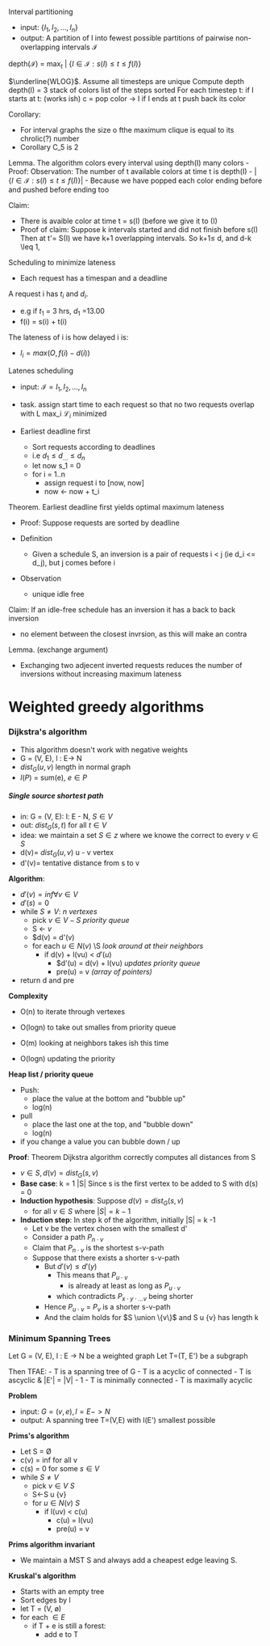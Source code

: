 
Interval partitioning
- input: {$I_1, I_2, ..., I_n$}
- output: A partition of I into fewest possible partitions of pairwise non-overlapping intervals
$\mathcal{I}$

depth($\mathcal{I}$) = max$_t$ | {$I \in \mathcal{I} : s(I) \leq t \leq f(I)$}

$\underline{WLOG}$. Assume all timesteps are unique
Compute depth depth(I) = 3
stack of colors
list of the steps sorted
For each timestep t:
	if I starts at t: (works ish)
		c = pop color -> I
	if I ends at t
		push back its color

Corollary:
- For interval graphs the size o fthe maximum clique is equal to its chrolic(?) number
- Corollary C_5 is 2

Lemma. The algorithm colors every interval using depth(I) many colors
	- Proof: Observation: The number of t available colors at time t is depth(I) -  | {$I \in \mathcal{I} : s(I) \leq t \leq f(I)$}|
	- Because we have popped each color ending before and pushed before ending too

Claim:
- There is avaible color at time t = s(I) (before we give it to (I)
- Proof of claim: Suppose k intervals started and did not finish before s(I)
 Then at t'= S(I) we have k+1 overlapping intervals. So k+1$\leq$ d, and d-k \leq 1,

Scheduling to minimize lateness
- Each request has a timespan and a deadline

A request i has $t_i$ and $d_i$.
- e.g if $t_1$ = 3 hrs, $d_1$ =13.00
- f(i) = s(i) + t(i)

The lateness of i is how delayed i is:
- $l_i  = max(O, f(i) - d(i))$

Latenes scheduling
- input: $\mathcal{I}=I_1, I_2, ..., I_n$
- task. assign start time to each request so that no two requests overlap with L max_i $\mathcal{L}_i$ minimized

- Earliest deadline first
	- Sort requests according to deadlines
	- i.e $d_1 \leq d_{...} \leq d_n$
	- let now s_1 = 0
	- for i = 1..n
		- assign request i to \[now, now\]
		- now <- now + t_i

Theorem. Earliest deadline first yields optimal maximum lateness
- Proof: Suppose requests are sorted by deadline

- Definition
	- Given a schedule S, an inversion is a pair of requests i < j (ie d_i <= d_j), but j comes before i
- Observation
	- unique idle free

Claim: If an idle-free schedule has an inversion it has a back to back inversion
- no element between the closest invrsion, as this will make an contra

Lemma. (exchange argument)
- Exchanging two adjecent inverted requests reduces the number of inversions without increasing maximum lateness

# Weighted greedy algorithms
### Dijkstra's algorithm
- This algorithm doesn't work with negative weights
- G = (V, E), l : E-> N
- $dist_G(u, v)$ length in normal graph
- $l(P)$ = sum(e), $e \in P$

##### Single source shortest path
- in: G = (V, E): l: E - N, $S\in V$
- out: $dist_G(s, t)$ for all $t \in V$
- idea: we maintain a set $S\in z$ where we knowe the correct to every $v\in S$
- d(v)= $dist_G(u,v)$ u - v vertex
- d'(v)= tentative distance from s to v

**Algorithm**:
- $d'(v) = inf \forall v \in V$ 
- $d'(s)= 0$ 
- while $S \not = V$:        *n vertexes*
	- pick $v \in V - S$         *priority queue*
	- S <- $v$ 
	- $d(v) = d'(v)
	- for each $u \in N(v)$ \S     *look around at their neighbors*
		- if d(v) + l(vu) < $d'(u)$
			- $d'(u) = d(v) + l(vu)  *updates priority queue*
			- pre(u) = v  *(array of pointers)*
- return d and pre

**Complexity**
- O(n) to iterate through vertexes
- O(logn) to take out smalles from priority queue

- O(m) looking at neighbors takes ish this time
- O(logn) updating the priority 



**Heap list / priority queue**
- Push:
	- place the value at the bottom and "bubble up"
	- log(n)
- pull
	- place the last one at the top, and "bubble down"
	- log(n)
- if you change a value you can bubble down / up


**Proof**: Theorem Dijkstra algorithm correctly computes all distances from S
- $v \in S, d(v) = dist_G(s,v)$
- **Base case**: k = 1 |S| Since s is the first vertex to be added to S with d(s) = 0
- **Induction hypothesis**: Suppose $d(v) = dist_G(s,v)$
	- for all $v \in S$ where $|S| = k-1$
- **Induction step**: In step k of the algorithm, initially |S| = k -1
	- Let v be the vertex chosen with the smallest d'
	- Consider a path $P_{n \cdot v}$
	- Claim that $P_{n \cdot v}$ is the shortest s-v-path
	- Suppose that there exists a shorter s-v-path
		- But $d'(v) \leq d'(y)$
			- This means that $P_{u \cdot v}$
				- is already at least as long as $P_{u \cdot v}$ 
			- which contradicts $P_{x \cdot y \cdot ... v}$ being shorter
		- Hence $P_{u \cdot v}$ = $P_v$ is a shorter s-v-path
		- And the claim holds for $S \union \{v\}$ and S u {v} has length k


### Minimum Spanning Trees

Let G = (V, E), l : E -> N be a weighted graph
Let T=(T, E') be a subgraph

Then TFAE:
	- T is a spanning tree of G
	- T is a acyclic of connected
	- T is ascyclic & |E'| = |V| - 1
	- T is minimally connected
	- T is maximally acyclic

**Problem**
- input: $G=(v,e), l=E->N$
- output: A spanning tree T=(V,E) with l(E') smallest possible


**Prims's algorithm**
- Let S = Ø
- c(v) = inf for all v
- c(s) = 0  for some $s \in V$
- while $S \not = V$
	- pick $v \in V \ S$
	- S<-S u {v}
	- for $u \in N(v) \ S$
		- if l(uv) < c(u)
			- c(u) = l(vu)
			- pre(u) = v


**Prims algorithm invariant**
- We maintain a MST S and always add a cheapest edge leaving S.

**Kruskal's algorithm**
- Starts with an empty tree
- Sort edges by l
- let T = (V, ø)
- for each $\in E$ 
	- if T + e is still a forest:
		- add e to T
